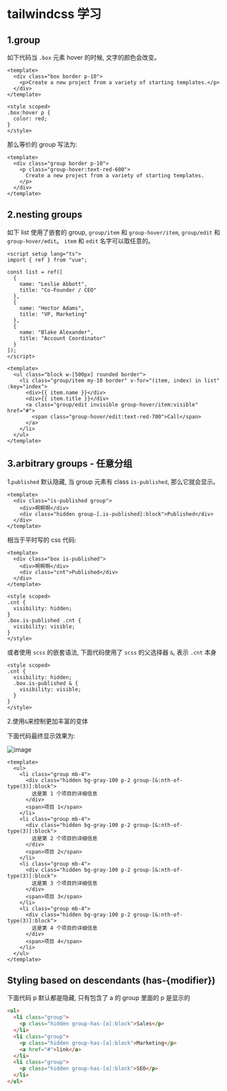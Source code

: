 # tailwindcss 学习

## 1.group

如下代码当 `.box` 元素 hover 的时候, 文字的颜色会改变。

```vue
<template>
  <div class="box border p-10">
    <p>Create a new project from a variety of starting templates.</p>
  </div>
</template>

<style scoped>
.box:hover p {
  color: red;
}
</style>
```

那么等价的 group 写法为:

```vue
<template>
  <div class="group border p-10">
    <p class="group-hover:text-red-600">
      Create a new project from a variety of starting templates.
    </p>
  </div>
</template>
```

## 2.nesting groups

如下 list 使用了嵌套的 group, `group/item` 和 `group-hover/item`, `group/edit` 和 `group-hover/edit`。
`item` 和 `edit` 名字可以取任意的。

```vue
<script setup lang="ts">
import { ref } from "vue";

const list = ref([
  {
    name: "Leslie Abbott",
    title: "Co-Founder / CEO"
  },
  {
    name: "Hector Adams",
    title: "VP, Marketing"
  },
  {
    name: "Blake Alexander",
    title: "Account Coordinator"
  }
]);
</script>

<template>
  <ul class="block w-[500px] rounded border">
    <li class="group/item my-10 border" v-for="(item, index) in list" :key="index">
      <div>{{ item.name }}</div>
      <div>{{ item.title }}</div>
      <a class="group/edit invisible group-hover/item:visible" href="#">
        <span class="group-hover/edit:text-red-700">Call</span>
      </a>
    </li>
  </ul>
</template>
```

## 3.arbitrary groups - 任意分组

1.`published` 默认隐藏, 当 group 元素有 class `is-published`, 那么它就会显示。

```vue
<template>
  <div class="is-published group">
    <div>啊啊啊</div>
    <div class="hidden group-[.is-published]:block">Published</div>
  </div>
</template>
```

相当于平时写的 css 代码:

```vue
<template>
  <div class="box is-published">
    <div>啊啊啊</div>
    <div class="cnt">Published</div>
  </div>
</template>

<style scoped>
.cnt {
  visibility: hidden;
}
.box.is-published .cnt {
  visibility: visible;
}
</style>
```

或者使用 `scss` 的嵌套语法, 下面代码使用了 `scss` 的父选择器 `&`, 表示 `.cnt` 本身

```vue
<style scoped>
.cnt {
  visibility: hidden;
  .box.is-published & {
    visibility: visible;
  }
}
</style>
```

2.使用`&`来控制更加丰富的变体

下面代码最终显示效果为:

![image](https://github.com/user-attachments/assets/a0d1f0ad-dab1-44d8-ae9d-2ecdb2982545)

```vue
<template>
  <ul>
    <li class="group mb-4">
      <div class="hidden bg-gray-100 p-2 group-[&:nth-of-type(3)]:block">
        这是第 1 个项目的详细信息
      </div>
      <span>项目 1</span>
    </li>
    <li class="group mb-4">
      <div class="hidden bg-gray-100 p-2 group-[&:nth-of-type(3)]:block">
        这是第 2 个项目的详细信息
      </div>
      <span>项目 2</span>
    </li>
    <li class="group mb-4">
      <div class="hidden bg-gray-100 p-2 group-[&:nth-of-type(3)]:block">
        这是第 3 个项目的详细信息
      </div>
      <span>项目 3</span>
    </li>
    <li class="group mb-4">
      <div class="hidden bg-gray-100 p-2 group-[&:nth-of-type(3)]:block">
        这是第 4 个项目的详细信息
      </div>
      <span>项目 4</span>
    </li>
  </ul>
</template>
```

## Styling based on descendants (has-{modifier})

下面代码 p 默认都是隐藏, 只有包含了 a 的 group 里面的 p 是显示的

```html
<ul>
  <li class="group">
    <p class="hidden group-has-[a]:block">Sales</p>
  </li>
  <li class="group">
    <p class="hidden group-has-[a]:block">Marketing</p>
    <a href="#">link</a>
  </li>
  <li class="group">
    <p class="hidden group-has-[a]:block">SEO</p>
  </li>
</ul>
```
